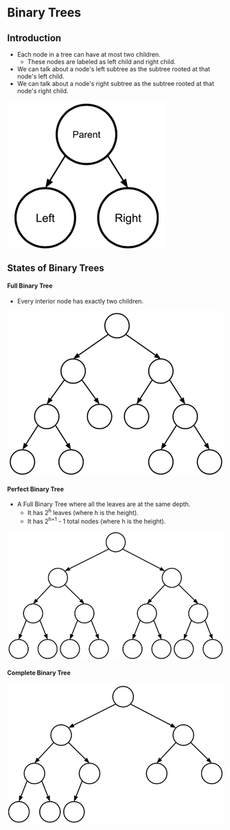 # Binary Trees

## Introduction
- Each node in a tree can have at most two children.
    - These nodes are labeled as left child and right child.
- We can talk about a node's left subtree as the subtree rooted at that node's left child.
- We can talk about a node's right subtree as the subtree rooted at that node's right child.

![alt text](https://github.com/eyc94/Notes/blob/master/images/binary_tree.png "Image of Binary Tree")

## States of Binary Trees

#### Full Binary Tree
- Every interior node has exactly two children.

![alt text](https://github.com/eyc94/Notes/blob/master/images/full_binary_tree.png "Image of Full Binary Tree")

#### Perfect Binary Tree
- A Full Binary Tree where all the leaves are at the same depth.
    - It has 2<sup>h</sup> leaves (where h is the height).
    - It has 2<sup>h+1</sup> - 1 total nodes (where h is the height).

![alt text](https://github.com/eyc94/Notes/blob/master/images/perfect_binary_tree.png "Image of Perfect Binary Tree")

#### Complete Binary Tree

![alt text](https://github.com/eyc94/Notes/blob/master/images/complete_binary_tree.png "Image of Complete Binary Tree")